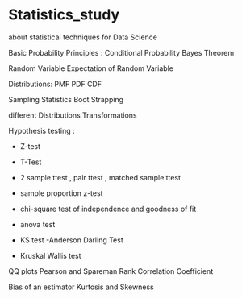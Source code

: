 # Statistics_study
about statistical techniques for Data Science 

Basic Probability Principles : 
Conditional Probability
Bayes Theorem

Random Variable
Expectation of Random Variable 

Distributions: 
PMF
PDF
CDF

Sampling Statistics 
Boot Strapping

different Distributions 
Transformations 

Hypothesis testing : 
  - Z-test
  - T-Test
  - 2 sample ttest , pair ttest , matched sample ttest 
  
  - sample proportion z-test 
  - chi-square test of independence and goodness of fit
  - anova test 
  
  - KS test
  -Anderson Darling Test 
  
  - Kruskal Wallis test 
 
QQ plots
Pearson and Spareman Rank Correlation Coefficient 

Bias of an estimator 
Kurtosis and Skewness 







